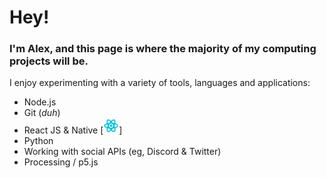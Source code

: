 # Hey!
### I'm Alex, and this page is where the majority of my computing projects will be.

I enjoy experimenting with a variety of tools, languages and applications:
- Node.js 
- Git (*duh*)
- React JS & Native [<img alt="React Icon" width="25px" src="https://raw.githubusercontent.com/howe-oh/howe-oh/master/assets/react.png" />]
- Python
- Working with social APIs (eg, Discord & Twitter) 
- Processing / p5.js
